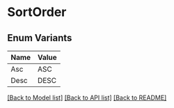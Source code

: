 # SortOrder

## Enum Variants

| Name | Value |
|---- | -----|
| Asc | ASC |
| Desc | DESC |


[[Back to Model list]](../README.md#documentation-for-models) [[Back to API list]](../README.md#documentation-for-api-endpoints) [[Back to README]](../README.md)



